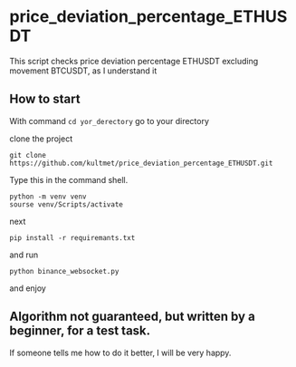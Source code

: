 # price_deviation_percentage_ETHUSDT
This script checks price deviation percentage ETHUSDT excluding movement BTCUSDT, as I understand it

## How to start
With command <code>cd yor_derectory</code> go to your directory

clone the project
```
git clone https://github.com/kultmet/price_deviation_percentage_ETHUSDT.git
```
Type this in the command shell.
```
python -m venv venv
sourse venv/Scripts/activate
```
next
```
pip install -r requiremants.txt
```
and run
```
python binance_websocket.py
```

and enjoy


## Algorithm not guaranteed, but written by a beginner, for a test task.

If someone tells me how to do it better, I will be very happy.
